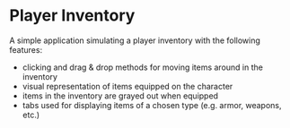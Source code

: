 # Player Inventory
A simple application simulating a player inventory with the following features:
- clicking and drag & drop methods for moving items around in the inventory
- visual representation of items equipped on the character
- items in the inventory are grayed out when equipped
- tabs used for displaying items of a chosen type (e.g. armor, weapons, etc.)
